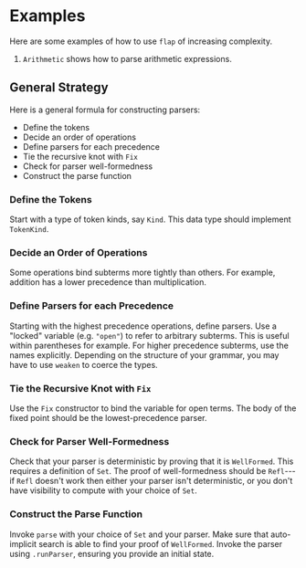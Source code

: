 # Examples

Here are some examples of how to use `flap` of increasing complexity.

1. `Arithmetic` shows how to parse arithmetic expressions.

## General Strategy

Here is a general formula for constructing parsers:

- Define the tokens
- Decide an order of operations
- Define parsers for each precedence
- Tie the recursive knot with `Fix`
- Check for parser well-formedness
- Construct the parse function

### Define the Tokens

Start with a type of token kinds, say `Kind`. This data type should implement
`TokenKind`.

### Decide an Order of Operations

Some operations bind subterms more tightly than others. For example, addition
has a lower precedence than multiplication.

### Define Parsers for each Precedence

Starting with the highest precedence operations, define parsers. Use a "locked"
variable (e.g. `"open"`) to refer to arbitrary subterms. This is useful within
parentheses for example. For higher precedence subterms, use the names
explicitly. Depending on the structure of your grammar, you may have to use
`weaken` to coerce the types.

### Tie the Recursive Knot with `Fix`

Use the `Fix` constructor to bind the variable for open terms. The body of the
fixed point should be the lowest-precedence parser.

### Check for Parser Well-Formedness

Check that your parser is deterministic by proving that it is `WellFormed`. This
requires a definition of `Set`. The proof of well-formedness should be
`Refl`---if `Refl` doesn't work then either your parser isn't deterministic, or
you don't have visibility to compute with your choice of `Set`.

### Construct the Parse Function

Invoke `parse` with your choice of `Set` and your parser. Make sure that
auto-implicit search is able to find your proof of `WellFormed`. Invoke the
parser using `.runParser`, ensuring you provide an initial state.
